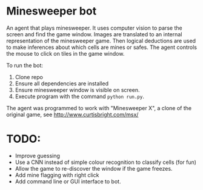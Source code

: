 # Minesweeper bot
An agent that plays minesweeper. It uses computer vision to parse the
screen and find the game window. Images are translated to an internal representation
of the minesweeper game. Then logical deductions are used to make inferences about 
which cells are mines or safes. The agent controls the mouse to click on tiles in the
game window. 

To run the bot:
1. Clone repo
2. Ensure all dependencies are installed
3. Ensure minesweeper window is visible on screen.
4. Execute program with the command `python run.py`.

The agent was programmed to work with "Minesweeper X", a clone of the original game, 
see http://www.curtisbright.com/msx/

# TODO:
- Improve guessing
- Use a CNN instead of simple colour recognition to classify cells (for fun)
- Allow the game to re-discover the window if the game freezes.
- Add mine flagging with right click
- Add command line or GUI interface to bot.
